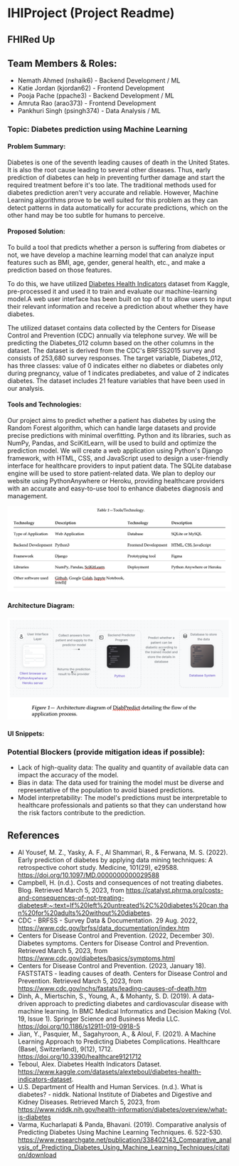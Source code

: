 # IHIProject (Project Readme)

## FHIRed Up

## Team Members & Roles:
- Nemath Ahmed (nshaik6) - Backend Development / ML
- Katie Jordan (kjordan62) - Frontend Development
- Pooja Pache (ppache3) - Backend Development / ML
- Amruta Rao (arao373) -  Frontend Development
- Pankhuri Singh (psingh374) - Data Analysis / ML


### Topic: Diabetes prediction using Machine Learning
#### Problem Summary: 
Diabetes is one of the seventh leading causes of death in the United States. It is also the root cause leading to several other diseases. Thus, early prediction of diabetes can help in preventing further damage and start the required treatment before it's too late. The traditional methods used for diabetes prediction aren’t very accurate and reliable. However, Machine Learning algorithms prove to be well suited for this problem as they can detect patterns in data automatically for accurate predictions, which on the other hand may be too subtle for humans to perceive.

#### Proposed Solution:
To build a tool that predicts whether a person is suffering from diabetes or not, we have develop a machine learning model that can analyze input features such as BMI, age, gender, general health, etc., and make a prediction based on those features. 

To do this, we have utilized [Diabetes Health Indicators](https://www.kaggle.com/datasets/alexteboul/diabetes-health-indicators-dataset) dataset from Kaggle, pre-processed it and used it to train and evaluate our machine-learning model.A web user interface has been built on top of it to allow users to input their relevant information and receive a prediction about whether they have diabetes. 

The utilized dataset contains data collected by the Centers for Disease Control and Prevention (CDC) annually via telephone survey. We will be predicting the Diabetes_012 column based on the other columns in the dataset. The dataset is derived from the CDC's BRFSS2015 survey and consists of 253,680 survey responses. The target variable, Diabetes_012, has three classes: value of 0 indicates either no diabetes or diabetes only during pregnancy, value of 1 indicates prediabetes, and value of 2 indicates diabetes. The dataset includes 21 feature variables that have been used in our analysis.

#### Tools and Technologies:
Our project aims to predict whether a patient has diabetes by using the Random Forest algorithm, which can handle large datasets and provide precise predictions with minimal overfitting. Python and its libraries, such as NumPy, Pandas, and SciKitLearn, will be used to build and optimize the prediction model. We will create a web application using Python's Django framework, with HTML, CSS, and JavaScript used to design a user-friendly interface for healthcare providers to input patient data. The SQLite database engine will be used to store patient-related data. We plan to deploy our website using PythonAnywhere or Heroku, providing healthcare providers with an accurate and easy-to-use tool to enhance diabetes diagnosis and management. 

![image](https://github.com/nemathahmed/IHIProject/blob/main/images/Table1.png)

#### Architecture Diagram:

![image](https://github.com/nemathahmed/IHIProject/blob/main/images/architecture_diagram.png)

#### UI Snippets:



### Potential Blockers (provide mitigation ideas if possible):
- Lack of high-quality data: The quality and quantity of available data can impact the accuracy of the model.
- Bias in data: The data used for training the model must be diverse and representative of the population to avoid biased predictions.
- Model interpretability: The model's predictions must be interpretable to healthcare professionals and patients so that they can understand how the risk factors contribute to the prediction.





## References
- Al Yousef, M. Z., Yasky, A. F., Al Shammari, R., & Ferwana, M. S. (2022). Early prediction of diabetes by applying data mining techniques: A retrospective cohort study. Medicine, 101(29), e29588. https://doi.org/10.1097/MD.0000000000029588  
- Campbell, H. (n.d.). Costs and consequences of not treating diabetes. Blog. Retrieved March 5, 2023, from https://catalyst.phrma.org/costs-and-consequences-of-not-treating-diabetes#:~:text=If%20left%20untreated%2C%20diabetes%20can,than%20for%20adults%20without%20diabetes. 
- CDC - BRFSS - Survey Data & Documentation. 29 Aug. 2022, https://www.cdc.gov/brfss/data_documentation/index.htm 
- Centers for Disease Control and Prevention. (2022, December 30). Diabetes symptoms. Centers for Disease Control and Prevention. Retrieved March 5, 2023, from https://www.cdc.gov/diabetes/basics/symptoms.html 
- Centers for Disease Control and Prevention. (2023, January 18). FASTSTATS - leading causes of death. Centers for Disease Control and Prevention. Retrieved March 5, 2023, from https://www.cdc.gov/nchs/fastats/leading-causes-of-death.htm 
- Dinh, A., Miertschin, S., Young, A., & Mohanty, S. D. (2019). A data-driven approach to predicting diabetes and cardiovascular disease with machine learning. In BMC Medical Informatics and Decision Making (Vol. 19, Issue 1). Springer Science and Business Media LLC. https://doi.org/10.1186/s12911-019-0918-5 
- Jian, Y., Pasquier, M., Sagahyroon, A., & Aloul, F. (2021). A Machine Learning Approach to Predicting Diabetes Complications. Healthcare (Basel, Switzerland), 9(12), 1712. https://doi.org/10.3390/healthcare9121712 
- Teboul, Alex. Diabetes Health Indicators Dataset. https://www.kaggle.com/datasets/alexteboul/diabetes-health-indicators-dataset.  
- U.S. Department of Health and Human Services. (n.d.). What is diabetes? - niddk. National Institute of Diabetes and Digestive and Kidney Diseases. Retrieved March 5, 2023, from https://www.niddk.nih.gov/health-information/diabetes/overview/what-is-diabetes 
- Varma, Kucharlapati & Panda, Bhavani. (2019). Comparative analysis of Predicting Diabetes Using Machine Learning Techniques. 6. 522-530. https://www.researchgate.net/publication/338402143_Comparative_analysis_of_Predicting_Diabetes_Using_Machine_Learning_Techniques/citation/download  
